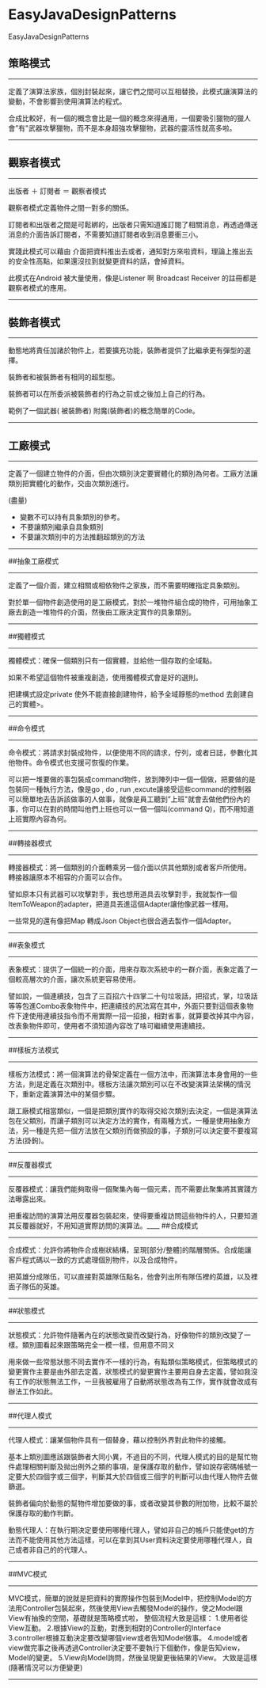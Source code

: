 # EasyJavaDesignPatterns
EasyJavaDesignPatterns

## 策略模式

____
定義了演算法家族，個別封裝起來，讓它們之間可以互相替換，此模式讓演算法的變動，不會影響到使用演算法的程式。

合成比較好，有一個的概念會比是一個的概念來得通用，一個要吸引獵物的獵人會”有"武器攻擊獵物，而不是本身超強攻擊獵物，武器的靈活性就高多啦。

____
## 觀察者模式
____

出版者 ＋ 訂閱者  ＝ 觀察者模式

觀察者模式定義物件之間一對多的關係。

訂閱者和出版者之間是可鬆綁的，出版者只需知道誰訂閱了相關消息，再透過傳送消息的介面告訴訂閱者，不需要知道訂閱者收到消息要衝三小。

實踐此模式可以藉由 介面把資料推出去或者，通知對方來啦資料，理論上推出去的安全性高點，如果還沒拉到就變更資料的話，會掉資料。

此模式在Android 被大量使用，像是Listener 啊 Broadcast Receiver 的註冊都是  觀察者模式的應用。
____
## 裝飾者模式
____
動態地將責任加諸於物件上，若要擴充功能，裝飾者提供了比繼承更有彈型的選擇。

裝飾者和被裝飾者有相同的超型態。

裝飾者可以在所委派被裝飾者的行為之前或之後加上自己的行為。

範例了一個武器( 被裝飾者) 附魔(裝飾者)的概念簡單的Code。
____
## 工廠模式
____
定義了一個建立物件的介面，但由次類別決定要實體化的類別為何者。工廠方法讓類別把實體化的動作，交由次類別進行。

(盡量)

* 變數不可以持有具象類別的參考。
* 不要讓類別繼承自具象類別
* 不要讓次類別中的方法推翻超類別的方法
_____

##抽象工廠模式
____
定義了一個介面，建立相關或相依物件之家族，而不需要明確指定具象類別。

對於單一個物件創造使用的是工廠模式，對於一堆物件組合成的物件，可用抽象工廠去創造一堆物件的介面，然後由工廠決定實作的具象類別。
____
##獨體模式
____
獨體模式：確保一個類別只有一個實體，並給他一個存取的全域點。

如果不希望這個物件被重複創造，使用獨體模式會是好的選則。

把建構式設定private 使外不能直接創建物件，給予全域靜態的method 去創建自己的實體>。
____
##命令模式
____
命令模式：將請求封裝成物件，以便使用不同的請求，佇列，或者日誌，參數化其他物件。命令模式也支援可恢復的作業。

可以把一堆要做的事包裝成command物件，放到陣列中一個一個做，把要做的是包裝同一種執行方法，像是go , do , run ,excute讓接受這些command的控制器可以簡單地去告訴該做事的人做事，就像是員工聽到”上班"就會去做他們份內的事，你可以在對的時間叫他們上班也可以一個一個叫(command Q)，而不用知道上班實際內容為何。
____
##轉接器模式
____
轉接器模式：將一個類別的介面轉乘另一個介面以供其他類別或者客戶所使用。
轉接器讓原本不相容的介面可以合作。

譬如原本只有武器可以攻擊對手，我也想用道具去攻擊對手，我就製作一個ItemToWeapon的adapter，把道具丟進這個Adapter讓他像武器一樣用。

一些常見的還有像把Map 轉成Json Object也很合適去製作一個Adapter。
____
##表象模式
____
表象模式：提供了一個統一的介面，用來存取次系統中的一群介面，表象定義了一個較高層次的介面，讓次系統更容易使用。

譬如說，一個連續技，包含了三百招六十四掌二十句垃圾話，把招式，掌，垃圾話等等包進Combo表象物件中，把連續技的尻法寫在其中，外面只要對這個表象物件下達使用連續技指令而不用實際一招一招接，相對省事，就算要改掉其中內容，改表象物件即可，使用者不須知道內容改了啥可繼續使用連續技。
____
##樣板方法模式
____
樣板方法模式：將一個演算法的骨架定義在一個方法中，而演算法本身會用的一些方法，則是定義在次類別中。樣板方法讓次類別可以在不改變演算法架構的情況下，重新定義演算法中的某個步驟。

跟工廠模式相當類似，一個是把類別實作的取得交給次類別去決定，一個是演算法包在父類別，而讓子類別可以決定方法的實作，有兩種方式，一種是使用抽象方法，另一種是先把一個方法放在父類別而做預設的事，子類別可以決定要不要複寫方法(掛鉤)。
____
##反覆器模式
____
反覆器模式：讓我們能夠取得一個聚集內每一個元素，而不需要此聚集將其實踐方法曝露出來。

把重複訪問的演算法用反覆器包裝起來，使得要重複訪問這些物件的人，只要知道其反覆器就好，不用知道實際訪問的演算法。____
##合成模式
____
合成模式：允許你將物件合成樹狀結構，呈現[部分/整體]的階層關係。合成能讓客戶程式碼以一致的方式處理個別物件，以及合成物件。

把英雄分成隊伍，可以直接對英雄隊伍點名，他會列出所有隊伍裡的英雄，以及裡面子隊伍的英雄。
____
##狀態模式
____
狀態模式：允許物件隨著內在的狀態改變而改變行為，好像物件的類別改變了一樣。類別圖看起來跟策略完全一模一樣，但用意不同ㄡ

用來做一些常態狀態不同去實作不一樣的行為，有點類似策略模式，但策略模式的變更實作主要是由外部去定義，狀態模式的變更實作主要用自身去定義，譬如我沒有工作的狀態無法工作，一旦我被雇用了自動將狀態改為有工作，實作就會改成有辦法工作如此。
____
##代理人模式
____
代理人模式：讓某個物件具有一個替身，藉以控制外界對此物件的接觸。

基本上類別圖應該跟裝飾者大同小異，不過目的不同，代理人模式的目的是幫忙物件處理相關判斷及拋出例外之類的事項，是保護存取的動作，譬如說存密碼帳號一定要大於四個字或三個字，判斷其大於四個或三個字的判斷可以由代理人物件去做篩選。

裝飾者偏向於動態的幫物件增加要做的事，或者改變其參數的附加物，比較不屬於保護存取的動作判斷。

動態代理人：在執行期決定要使用哪種代理人，譬如非自己的帳戶只能使get的方法而不能使用其他方法這樣，可以在拿到其User資料決定要使用哪種代理人，自己或者非自己的的代理人。
____
##MVC模式
____
MVC模式，簡單的說就是把資料的實際操作包裝到Model中，把控制Model的方法用Controller包裝起來，然後使用View去觸發Model的操作，使之Model跟View有抽換的空間，基礎就是策略模式啦，
整個流程大致是這樣：
1.使用者從View互動。
2.根據View的互動，對應到相對的Controller的Interface
3.controller根據互動決定要改變哪個view或者告知Model做事。
4.model或者view做完事之後再透過Controller決定要不要執行下個動作，像是告知view，Model的變更。
5.View向Model詢問，然後呈現變更後結果的View。
大致是這樣(隨著情況可以方便變更)
____

